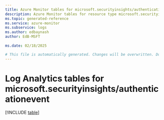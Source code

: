 ```yaml
---
title: Azure Monitor tables for microsoft.securityinsights/authenticationevent
description: Azure Monitor tables for resource type microsoft.securityinsights/authenticationevent
ms.topic: generated-reference
ms.service: azure-monitor
ms.subservice: logs
ms.author: edbaynash
author: EdB-MSFT
   
ms.date: 02/18/2025

# This file is automatically generated. Changes will be overwritten. Do not change this file directly.
---
```


# Log Analytics tables for microsoft.securityinsights/authenticationevent  

[!INCLUDE [table](~/reusable-content/ce-skilling/azure/includes/azure-monitor/reference/tables/microsoft-securityinsights_authenticationevent-include.md)]


